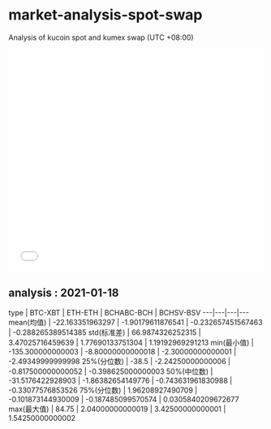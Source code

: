 # market-analysis-spot-swap
Analysis of kucoin spot and kumex swap (UTC +08:00)

<iframe width="100%" height="440" src="./data.html" frameborder="no" border="0" scrolling="no"></iframe>

## analysis : 2021-01-18

type | BTC-XBT | ETH-ETH | BCHABC-BCH | BCHSV-BSV 
---|---|---|---
mean(均值) | -22.163351963297 | -1.90179611876541 | -0.232657451567463 | -0.288265389514385
std(标准差) | 66.9874326252315 | 3.47025716459639 | 1.77690133751304 | 1.19192969291213
min(最小值) | -135.300000000003 | -8.80000000000018 | -2.30000000000001 | -2.49349999999998
25%(分位数) | -38.5 | -2.24250000000006 | -0.817500000000052 | -0.398625000000003
50%(中位数) | -31.5176422928903 | -1.86382654149776 | -0.743631961830988 | -0.33077576853526
75%(分位数) | 1.96208927490709 | -0.101873144930009 | -0.187485099570574 | 0.0305840209672677
max(最大值) | 84.75 | 2.04000000000019 | 3.42500000000001 | 1.54250000000002
